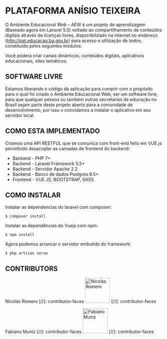 # PLATAFORMA ANÍSIO TEIXEIRA

O Ambiente Educacional Web – AEW é um projeto de aprendizagem (Baseado agora em Laravel 5.5) voltado ao compartilhamento de conteúdos digitais através de licenças livres, disponibilizado na internet no endereço (http://pat.educacao.ba.gov.br) para acesso e utilização de todos; constituído pelos seguintes módulos:

Você poderá criar canais dinámicos, conteúdos digitais, aplicativos educacionais, sites temáticos.

## SOFTWARE LIVRE

Estamos liberando o código da aplicação para cumprir com o propósito para o qual foi criado o Ambiente Educacional Web, ser um software livre, para que qualquer pessoa ou também outras secretarias de educação no Brasil sejam parte deste projeto aberto para a comunidade de desenvolvimento, por isso o convidamos a instalar o aplicativo em seu servidor local.

## COMO ESTA IMPLEMENTADO

Criamos uma API RESTFUL que se comunica com front-end feito em VUE.js permitindo desacoplar as camadas de frontend do backend:

- Backend - PHP 7+
- Backend - Laravel Framework 5.5+
- Backend - Servidor Apache 2.2
- Backend - Banco de dados Postgres 9.5+
- Frontend - VUE JS, BOOTSTRAP, SASS

## COMO INSTALAR

Instalar as dependencias do laravel com composer:

``$ composer install``

Instalar as dependências do Vuejs com npm:

``$ npm install``

Agora podemos arrancar o servidor embutido do framework:

``$ php artisan serve``

## CONTRIBUTORS
Nicolás Romero
[//]: contributor-faces
<a href="https://github.com/nikoz84"><img src="https://avatars1.githubusercontent.com/u/6708508?s=460&v=4" title="Nicolás Romero" width="80" height="80"></a>
[//]: contributor-faces

Fabiano Muniz
[//]: contributor-faces
<a href="https://github.com/fabianomuniz"><img src="https://avatars1.githubusercontent.com/u/22965696?s=460&v=4" title="Fabiano Muniz" width="80" height="80"></a>
[//]: contributor-faces